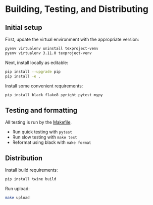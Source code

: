 # Building, Testing, and Distributing
## Initial setup
First, update the virtual environment with the appropriate version:
```sh
pyenv virtualenv uninstall texproject-venv
pyenv virtualenv 3.11.0 texproject-venv
```
Next, install locally as editable:
```sh
pip install --upgrade pip
pip install -e .
```
Install some convenient requirements:
```sh
pip install black flake8 pyright pytest mypy
```

## Testing and formatting
All testing is run by the [Makefile](Makefile).
- Run quick testing with `pytest`
- Run slow testing with `make test`
- Reformat using black with `make format`

## Distribution
Install build requirements:
```sh
pip install twine build
```
Run upload:
```sh
make upload
```
